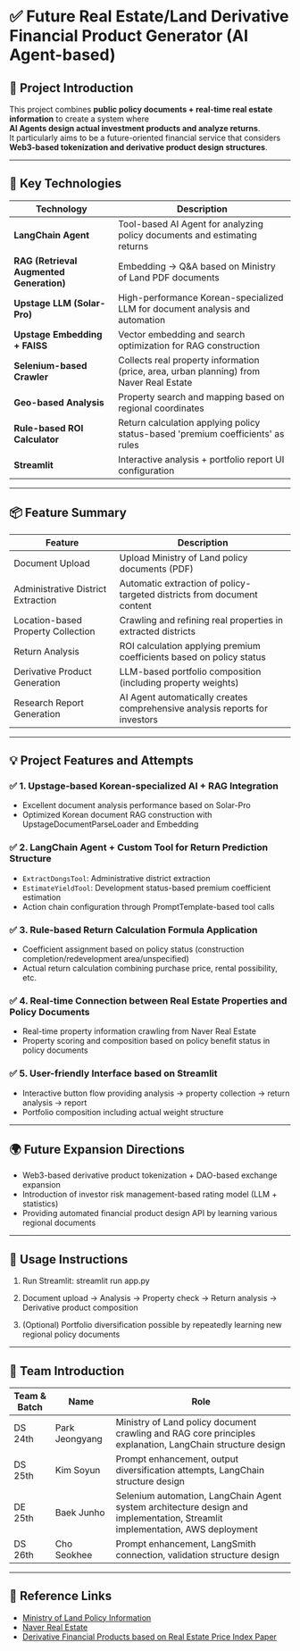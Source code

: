 # ✅ Future Real Estate/Land Derivative Financial Product Generator (AI Agent-based)

## 🔗 Project Introduction

This project combines **public policy documents + real-time real estate information** to create a system where  
**AI Agents design actual investment products and analyze returns**.  
It particularly aims to be a future-oriented financial service that considers **Web3-based tokenization and derivative product design structures**.

---

## 🚀 Key Technologies

| Technology                               | Description                                                                             |
| ---------------------------------------- | --------------------------------------------------------------------------------------- |
| **LangChain Agent**                      | Tool-based AI Agent for analyzing policy documents and estimating returns               |
| **RAG (Retrieval Augmented Generation)** | Embedding → Q&A based on Ministry of Land PDF documents                                 |
| **Upstage LLM (Solar-Pro)**              | High-performance Korean-specialized LLM for document analysis and automation            |
| **Upstage Embedding + FAISS**            | Vector embedding and search optimization for RAG construction                           |
| **Selenium-based Crawler**               | Collects real property information (price, area, urban planning) from Naver Real Estate |
| **Geo-based Analysis**                   | Property search and mapping based on regional coordinates                               |
| **Rule-based ROI Calculator**            | Return calculation applying policy status-based 'premium coefficients' as rules         |
| **Streamlit**                            | Interactive analysis + portfolio report UI configuration                                |

---

## 📦 Feature Summary

| Feature                            | Description                                                                 |
| ---------------------------------- | --------------------------------------------------------------------------- |
| Document Upload                    | Upload Ministry of Land policy documents (PDF)                              |
| Administrative District Extraction | Automatic extraction of policy-targeted districts from document content     |
| Location-based Property Collection | Crawling and refining real properties in extracted districts                |
| Return Analysis                    | ROI calculation applying premium coefficients based on policy status        |
| Derivative Product Generation      | LLM-based portfolio composition (including property weights)                |
| Research Report Generation         | AI Agent automatically creates comprehensive analysis reports for investors |

---

## 💡 Project Features and Attempts

### ✅ 1. Upstage-based Korean-specialized AI + RAG Integration

- Excellent document analysis performance based on Solar-Pro
- Optimized Korean document RAG construction with UpstageDocumentParseLoader and Embedding

### ✅ 2. LangChain Agent + Custom Tool for Return Prediction Structure

- `ExtractDongsTool`: Administrative district extraction
- `EstimateYieldTool`: Development status-based premium coefficient estimation
- Action chain configuration through PromptTemplate-based tool calls

### ✅ 3. Rule-based Return Calculation Formula Application

- Coefficient assignment based on policy status (construction completion/redevelopment area/unspecified)
- Actual return calculation combining purchase price, rental possibility, etc.

### ✅ 4. Real-time Connection between Real Estate Properties and Policy Documents

- Real-time property information crawling from Naver Real Estate
- Property scoring and composition based on policy benefit status in policy documents

### ✅ 5. User-friendly Interface based on Streamlit

- Interactive button flow providing analysis → property collection → return analysis → report
- Portfolio composition including actual weight structure

---

## 🌍 Future Expansion Directions

- Web3-based derivative product tokenization + DAO-based exchange expansion
- Introduction of investor risk management-based rating model (LLM + statistics)
- Providing automated financial product design API by learning various regional documents

---

## 📄 Usage Instructions

1. Run Streamlit:
   streamlit run app.py

2. Document upload → Analysis → Property check → Return analysis → Derivative product composition

3. (Optional) Portfolio diversification possible by repeatedly learning new regional policy documents

---

## 🙌 Team Introduction

| Team & Batch | Name           | Role                                                                                                                         |
| ------------ | -------------- | ---------------------------------------------------------------------------------------------------------------------------- |
| DS 24th      | Park Jeongyang | Ministry of Land policy document crawling and RAG core principles explanation, LangChain structure design                    |
| DS 25th      | Kim Soyun      | Prompt enhancement, output diversification attempts, LangChain structure design                                              |
| DE 25th      | Baek Junho     | Selenium automation, LangChain Agent system architecture design and implementation, Streamlit implementation, AWS deployment |
| DS 26th      | Cho Seokhee    | Prompt enhancement, LangSmith connection, validation structure design                                                        |

---

## 📌 Reference Links

- [Ministry of Land Policy Information](https://www.eum.go.kr/web/gs/gv/gvGosiList.jsp)
- [Naver Real Estate](https://land.naver.com/)
- [Derivative Financial Products based on Real Estate Price Index Paper](https://www.smallake.kr/wp-content/uploads/2015/12/20151219_224054.pdf)
